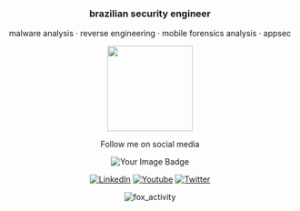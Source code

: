 <h3 align="center">brazilian security engineer</h3>

<p align="center">malware analysis · reverse engineering · mobile forensics analysis · appsec</p>
<div align="center">
<img align="center" height="150" src="https://i.giphy.com/media/v1.Y2lkPTc5MGI3NjExdWtwOWQ5MG10eW84MHcyb3F5dzR6a3BxN242bDUxYmVtNnpqcThucyZlcD12MV9pbnRlcm5hbF9naWZfYnlfaWQmY3Q9Zw/FcqKy4Kj7XOK0hCW4g/giphy.gif"/>

<div align="center">
  <p align="center">Follow me on social media</p>
  <img src="https://tryhackme-badges.s3.amazonaws.com/foxzinn.png" alt="Your Image Badge" />

<a href="https://www.linkedin.com/in/bryangomes"><img src="https://img.shields.io/badge/-LinkedIn-0060ab?style=flat-square&logo=Linkedin&logoColor=white" alt="LinkedIn" /></a>
<a href="https://www.youtube.com/@foxzinsec"><img src="https://img.shields.io/youtube/channel/subscribers/UCNZRvS-8Ma-UtchhgPO97VQ" alt="Youtube" /></a>
<a href="https://x.com/foxzincrf"><img src="https://img.shields.io/twitter/follow/foxzincrf" alt="Twitter"></a> 
  
![fox_activity](https://github-readme-activity-graph.vercel.app/graph?username=foxzinnx&bg_color=0d1117&color=FFF&line=FFF&point=FFF&area=true&hide_border=true)

